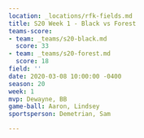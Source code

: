 ```yaml
---
location: _locations/rfk-fields.md
title: S20 Week 1 - Black vs Forest
teams-score:
- team: _teams/s20-black.md
  score: 33
- team: _teams/s20-forest.md
  score: 18
field: ''
date: 2020-03-08 10:00:00 -0400
season: 20
week: 1
mvp: Dewayne, BB
game-ball: Aaron, Lindsey
sportsperson: Demetrian, Sam

---
```

